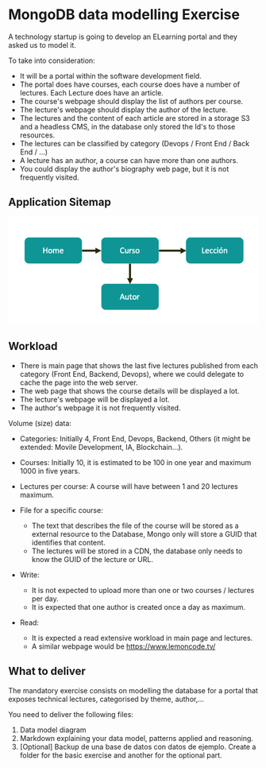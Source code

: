 # MongoDB data modelling Exercise

A technology startup is going to develop an ELearning portal and they asked us to model it.

To take into consideration:
* It will be a portal within the software development field.
* The portal does have courses, each course does have a number of lectures. Each Lecture does have an article.
* The course's webpage should display the list of authors per course.
* The lecture's webpage should display the author of the lecture.
* The lectures and the content of each article are stored in a storage S3 and a headless CMS, in the database only stored the Id's to those resources.
* The lectures can be classified by category (Devops / Front End / Back End / ...)
* A lecture has an author, a course can have more than one authors.
* You could display the author's biography web page, but it is not frequently visited.


## Application Sitemap 
![SiteMap](sitemap.png)

## Workload
* There is main page that shows the last five lectures published from each category (Front End, Backend, Devops), where we could delegate to cache the page into the web server.
* The web page that shows the course details will be displayed a lot.
* The lecture's webpage will be displayed a lot.
* The author's webpage it is not frequently visited.

Volume (size) data:

* Categories: Initially 4, Front End, Devops, Backend, Others (it might be extended: Movile Development, IA, Blockchain...).
* Courses: Initially 10, it is estimated to be 100 in one year and maximum 1000 in five years.
* Lectures per course: A course will have between 1 and 20 lectures maximum.
* File for a specific course:
  * The text that describes the file of the course will be stored as a external resource to the Database, Mongo only will store a GUID that identifies that content.
  * The lectures will be stored in a CDN, the database only needs to know the GUID of the lecture or URL.


* Write:
  * It is not expected to upload more than one or two courses / lectures per day.
  * It is expected that one author is created once a day as maximum.
* Read:
  * It is expected a read extensive workload in main page and lectures.
  * A similar webpage would be https://www.lemoncode.tv/

## What to deliver
The mandatory exercise consists on modelling the database for a portal that exposes technical lectures, categorised by theme, author,...

You need to deliver the following files:
1. Data model diagram
2. Markdown explaining your data model, patterns applied and reasoning.
3. [Optional] Backup de una base de datos con datos de ejemplo.
Create a folder for the basic exercise and another for the optional part.
